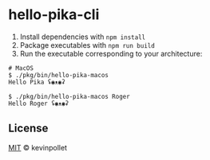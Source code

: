 # hello-pika-cli

1. Install dependencies with `npm install`
2. Package executables with `npm run build`
3. Run the executable corresponding to your architecture:

```shell
# MacOS
$ ./pkg/bin/hello-pika-macos
Hello Pika ʢ◉ᴥ◉ʡ

$ ./pkg/bin/hello-pika-macos Roger
Hello Roger ʢ◉ᴥ◉ʡ
```

## License

[MIT](../../LICENSE.md) © kevinpollet
